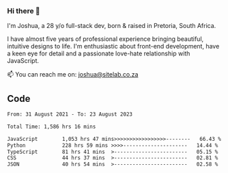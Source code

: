 ### Hi there 👋

I'm Joshua, a 28 y/o full-stack dev, born & raised in Pretoria, South Africa. 

I have almost five years of professional experience bringing beautiful, intuitive designs to life. I'm enthusiastic about front-end development, have a keen eye for detail and a passionate love-hate relationship with JavaScript.

📫 You can reach me on: joshua@sitelab.co.za

## **Code**

<!--START_SECTION:waka-->

```txt
From: 31 August 2021 - To: 23 August 2023

Total Time: 1,586 hrs 16 mins

JavaScript        1,053 hrs 47 mins>>>>>>>>>>>>>>>>>--------   66.43 %
Python            228 hrs 59 mins >>>>---------------------   14.44 %
TypeScript        81 hrs 41 mins  >------------------------   05.15 %
CSS               44 hrs 37 mins  >------------------------   02.81 %
JSON              40 hrs 54 mins  >------------------------   02.58 %
```

<!--END_SECTION:waka-->
